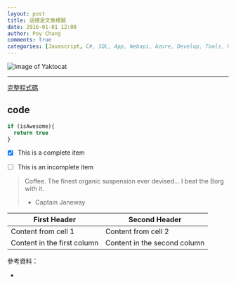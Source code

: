 ```yaml
---
layout: post
title: 這裡是文章標題
date: 2016-01-01 12:00
author: Poy Chang
comments: true
categories: [Javascript, C#, SQL, App, Webapi, Azure, Develop, Tools, Uncategorized]
---
```


![Image of Yaktocat](https://octodex.github.com/images/twenty-percent-cooler-octocat.png)

----------

[完整程式碼](#code)

## code

```javascript
if (isAwesome){
  return true
}
```

- [x] This is a complete item
- [ ] This is an incomplete item


> Coffee. The finest organic suspension ever devised... I beat the Borg with it.
> - Captain Janeway

First Header | Second Header
------------ | -------------
Content from cell 1 | Content from cell 2
Content in the first column | Content in the second column


參考資料：

* []()
